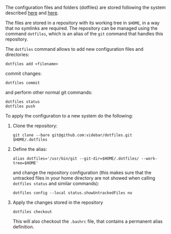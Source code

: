 The configuration files and folders (dotfiles) are stored following the system
described [here](https://www.atlassian.com/git/tutorials/dotfiles) and
[here](https://www.ackama.com/what-we-think/the-best-way-to-store-your-dotfiles-a-bare-git-repository-explained/).

The files are stored in a repository with its working tree in `$HOME`, in a way
that no symlinks are required. The repository can be managed using the command
`dotfiles`, which is an alias of the `git` command that handles this repository.

The `dotfiles` command allows to add new configuration files and directories:
```
dotfiles add <filename>
```
commit changes:
```
dotfiles commit
```
and perform other normal git commands:
```
dotfiles status
dotfiles push
```

To apply the configuration to a new system do the following:

1. Clone the repository:
    ```
    git clone --bare git@github.com:videbar/dotfiles.git $HOME/.dotfiles
    ```
2. Define the alias:
    ```
    alias dotfiles='/usr/bin/git --git-dir=$HOME/.dotfiles/ --work-tree=$HOME'
    ```
    and change the repository configuration (this makes sure that the untracked
    files in your home directory are not showed when calling `dotfiles status`
    and similar commands):
    ```
    dotfiles config --local status.showUntrackedFiles no
    ```
3. Apply the changes stored in the repository
    ```
    dotfiles checkout
    ```
    This will also checkout the `.bashrc` file, that contains a permanent
    alias definition.

